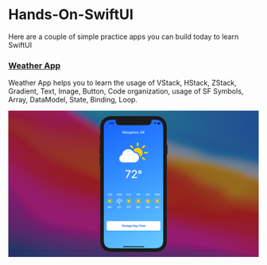 # Hands-On-SwiftUI
Here are a couple of simple practice apps you can build today to learn SwiftUI
 
### [Weather App](/Weather)
Weather App helps you to learn the usage of VStack, HStack, ZStack, Gradient, Text, Image, Button, Code organization, usage of SF Symbols, Array, DataModel, State, Binding, Loop.

![alt text](/Weather/thumbnail.png)
